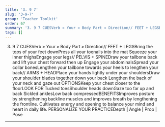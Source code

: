 ```yaml
---
title: '3. 9 7'
slug: '3-9-7'
group: 'Teacher Toolkit'
order: 67
summary: '3. 9 7 CUESVerb » Your » Body Part » Direction// FEET + LEGSBring the tops of your feet downPress all your toenails into the mat Squeeze your inner thighsEngage your legs// PELVIS '
tags: []
---
```


3. 9 7
CUESVerb » Your » Body Part » Direction// FEET + LEGSBring the tops of your feet downPress all your toenails into the mat Squeeze your inner thighsEngage your legs// PELVIS + SPINEDraw your tailbone back and lift your chest forward then up Engage your abdominalsSpread your collar bonesLengthen your tailbone towards your heels to lengthen your back// ARMS + HEADPlace your hands lightly under your shouldersDraw your shoulder blades together down your back Lengthen the back of your neck and gaze out
OPTIONSKeep your chest closer to the floorLOOK FOR Tucked toesShoulder heads downGaze too far up and back Sickled anklesLow back compressedBENEFITSImproves posture by strengthening backline muscles and improves breath by lengthening the frontline. Cultivates energy and opening to balance your mind and heart in daily life.
PERSONALIZE YOUR PRACTICEDepth | Angle | Prop | Pose

---
